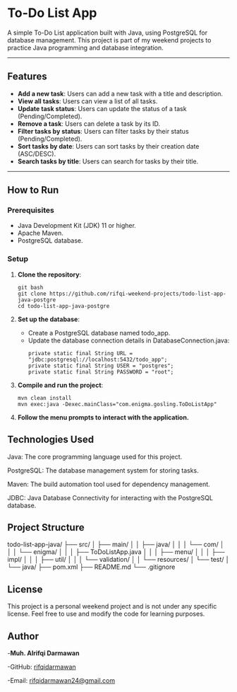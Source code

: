 # To-Do List App

A simple To-Do List application built with Java, using PostgreSQL for database management. This project is part of my weekend projects to practice Java programming and database integration.

---

## Features

- **Add a new task**: Users can add a new task with a title and description.
- **View all tasks**: Users can view a list of all tasks.
- **Update task status**: Users can update the status of a task (Pending/Completed).
- **Remove a task**: Users can delete a task by its ID.
- **Filter tasks by status**: Users can filter tasks by their status (Pending/Completed).
- **Sort tasks by date**: Users can sort tasks by their creation date (ASC/DESC).
- **Search tasks by title**: Users can search for tasks by their title.

---

## How to Run

### Prerequisites

- Java Development Kit (JDK) 11 or higher.
- Apache Maven.
- PostgreSQL database.

### Setup

1. **Clone the repository**:
   ```
   git bash
   git clone https://github.com/rifqi-weekend-projects/todo-list-app-java-postgre
   cd todo-list-app-java-postgre
   ```

2. **Set up the database**:
   - Create a PostgreSQL database named todo_app.
   - Update the database connection details in DatabaseConnection.java:
     ```
     private static final String URL = "jdbc:postgresql://localhost:5432/todo_app";
     private static final String USER = "postgres";
     private static final String PASSWORD = "root";
     ```
3. **Compile and run the project**:
     ```
     mvn clean install
     mvn exec:java -Dexec.mainClass="com.enigma.gosling.ToDoListApp"
     ```
4. **Follow the menu prompts to interact with the application.**

## Technologies Used
Java: The core programming language used for this project.

PostgreSQL: The database management system for storing tasks.

Maven: The build automation tool used for dependency management.

JDBC: Java Database Connectivity for interacting with the PostgreSQL database.

## Project Structure
todo-list-app-java/
├── src/
│   ├── main/
│   │   ├── java/
│   │   │   └── com/
│   │   │       └── enigma/
│   │   │           ├── ToDoListApp.java
│   │   │           ├── menu/
│   │   │           ├── impl/
│   │   │           ├── util/
│   │   │           └── validation/
│   │   └── resources/
│   └── test/
│       └── java/
├── pom.xml
├── README.md
└── .gitignore

## License
This project is a personal weekend project and is not under any specific license. Feel free to use and modify the code for learning purposes.

## Author
-**Muh. Alrifqi Darmawan**

-GitHub: [rifqidarmawan](https://github.com/rifqidarmawan)

-Email: [rifqidarmawan24@gmail.com](mailto:rifqidarmawan24@gmail.com)

